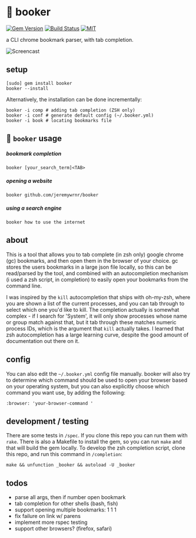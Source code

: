 # :bookmark: booker

[![Gem Version](https://badge.fury.io/rb/booker.svg)](https://badge.fury.io/rb/booker)
[![Build Status](https://app.travis-ci.com/jeremywrnr/booker.svg)](https://app.travis-ci.com/jeremywrnr/booker)
[![MIT](https://img.shields.io/npm/l/alt.svg?style=flat)](http://jeremywrnr.com/mit-license)

a CLI chrome bookmark parser, with tab completion.

![Screencast](http://i.imgur.com/yydqb3m.gif)


## setup

    [sudo] gem install booker
    booker --install

Alternatively, the installation can be done incrementally:

    booker -i comp # adding tab completion (ZSH only)
    booker -i conf # generate default config (~/.booker.yml)
    booker -i book # locating bookmarks file


## :bookmark: `booker` usage

##### bookmark completion

    booker [your_search_term]<TAB>

##### opening a website

    booker github.com/jeremywrnr/booker

##### using a search engine

    booker how to use the internet


## about
This is a tool that allows you to tab complete (in zsh only) google chrome (gc)
bookmarks, and then open them in the browser of your choice. gc stores the
users bookmarks in a large json file locally, so this can be read/parsed by the
tool, and combined with an autocompletion mechanism (i used a zsh script, in
completion) to easily open your bookmarks from the command line.

I was inspired by the `kill` autocompletion that ships with oh-my-zsh, where
you are shown a list of the current processes, and you can tab through to
select which one you'd like to kill. The completion actually is somewhat
complex - if I search for 'System', it will only show processes whose name or
group match against that, but it tab through these matches numeric process IDs,
which is the argument that `kill` actually takes. I learned that zsh
autocompletion has a large learning curve, despite the good amount of
documentation out there on it.


## config
You can also edit the `~/.booker.yml` config file manually.
booker will also try to determine which command should be used to open your
browser based on your operating system, but you can also explicitly choose
which command you want use, by adding the following:

    :browser: 'your-browser-command '

## development / testing
There are some tests in `/spec`. If you clone this repo you can run them with
`rake`. There is also a Makefile to install the gem, so you can run `make` and
that will build the gem locally. To develop the zsh completion script, clone
this repo, and run this command in `/completion`:

    make && unfunction _booker && autoload -U _booker


## todos
- parse all args, then if number open bookmark
- tab completion for other shells (bash, fish)
- support opening multiple bookmarks: 1 1 1
- fix failure on link w/ parens
- implement more rspec testing
- support other browsers? (firefox, safari)
